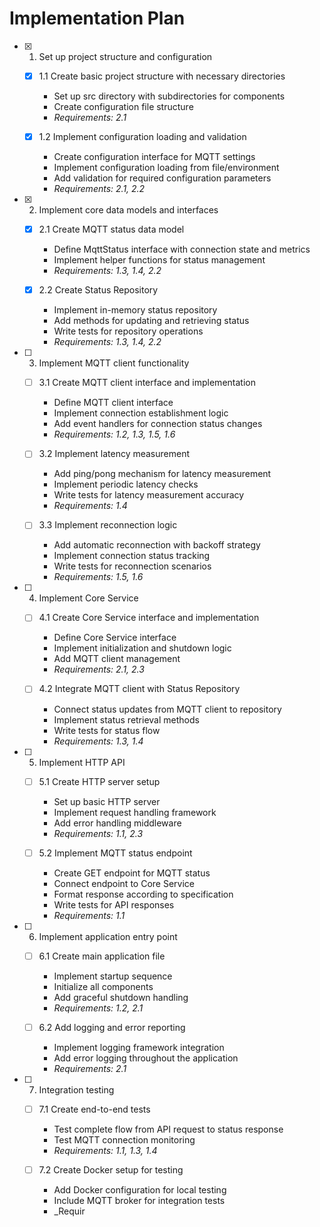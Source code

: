 # Implementation Plan

- [x] 1. Set up project structure and configuration
  - [x] 1.1 Create basic project structure with necessary directories
    - Set up src directory with subdirectories for components
    - Create configuration file structure
    - _Requirements: 2.1_

  - [x] 1.2 Implement configuration loading and validation
    - Create configuration interface for MQTT settings
    - Implement configuration loading from file/environment
    - Add validation for required configuration parameters
    - _Requirements: 2.1, 2.2_

- [x] 2. Implement core data models and interfaces

  - [x] 2.1 Create MQTT status data model

    - Define MqttStatus interface with connection state and metrics
    - Implement helper functions for status management
    - _Requirements: 1.3, 1.4, 2.2_

  - [x] 2.2 Create Status Repository

    - Implement in-memory status repository
    - Add methods for updating and retrieving status
    - Write tests for repository operations
    - _Requirements: 1.3, 1.4, 2.2_

- [ ] 3. Implement MQTT client functionality
  - [ ] 3.1 Create MQTT client interface and implementation
    - Define MQTT client interface
    - Implement connection establishment logic
    - Add event handlers for connection status changes
    - _Requirements: 1.2, 1.3, 1.5, 1.6_

  - [ ] 3.2 Implement latency measurement
    - Add ping/pong mechanism for latency measurement
    - Implement periodic latency checks
    - Write tests for latency measurement accuracy
    - _Requirements: 1.4_

  - [ ] 3.3 Implement reconnection logic
    - Add automatic reconnection with backoff strategy
    - Implement connection status tracking
    - Write tests for reconnection scenarios
    - _Requirements: 1.5, 1.6_

- [ ] 4. Implement Core Service
  - [ ] 4.1 Create Core Service interface and implementation
    - Define Core Service interface
    - Implement initialization and shutdown logic
    - Add MQTT client management
    - _Requirements: 2.1, 2.3_

  - [ ] 4.2 Integrate MQTT client with Status Repository
    - Connect status updates from MQTT client to repository
    - Implement status retrieval methods
    - Write tests for status flow
    - _Requirements: 1.3, 1.4_

- [ ] 5. Implement HTTP API
  - [ ] 5.1 Create HTTP server setup
    - Set up basic HTTP server
    - Implement request handling framework
    - Add error handling middleware
    - _Requirements: 1.1, 2.3_

  - [ ] 5.2 Implement MQTT status endpoint
    - Create GET endpoint for MQTT status
    - Connect endpoint to Core Service
    - Format response according to specification
    - Write tests for API responses
    - _Requirements: 1.1_

- [ ] 6. Implement application entry point
  - [ ] 6.1 Create main application file
    - Implement startup sequence
    - Initialize all components
    - Add graceful shutdown handling
    - _Requirements: 1.2, 2.1_

  - [ ] 6.2 Add logging and error reporting
    - Implement logging framework integration
    - Add error logging throughout the application
    - _Requirements: 2.1_

- [ ] 7. Integration testing
  - [ ] 7.1 Create end-to-end tests
    - Test complete flow from API request to status response
    - Test MQTT connection monitoring
    - _Requirements: 1.1, 1.3, 1.4_

  - [ ] 7.2 Create Docker setup for testing
    - Add Docker configuration for local testing
    - Include MQTT broker for integration tests
    - _Requir